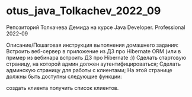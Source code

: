 # otus_java_Tolkachev_2022_09
Репозиторий Толкачева Демида на курсе Java Developer. Professional 2022-09

Описание/Пошаговая инструкция выполнения домашнего задания:
Встроить веб-сервер в приложение из ДЗ про Hibernate ORM (или в пример из вебинара встроить ДЗ про Hibernate :))
Сделать стартовую страницу, на которой админ должен аутентифицироваться;
Сделать админскую страницу для работы с клиентами;
На этой странице должны быть доступны следующие функции:

создать клиента
получить список клиентов.
